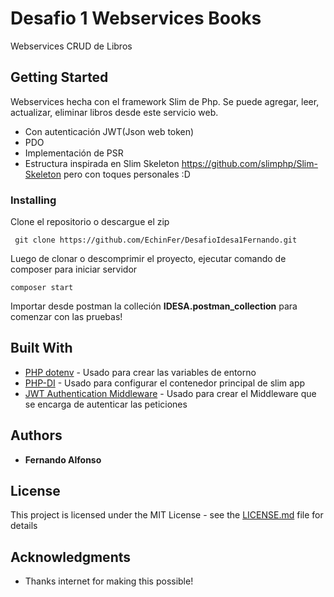 # Desafio 1 Webservices Books

Webservices CRUD de Libros

## Getting Started

Webservices hecha con el framework Slim de Php.
Se puede agregar, leer, actualizar, eliminar libros desde este servicio web.
- Con autenticación JWT(Json web token)
- PDO
- Implementación de PSR
- Estructura inspirada en Slim Skeleton https://github.com/slimphp/Slim-Skeleton pero con toques personales :D



### Installing

Clone el repositorio o descargue el zip

```
 git clone https://github.com/EchinFer/DesafioIdesa1Fernando.git
```

Luego de clonar o descomprimir el proyecto, ejecutar comando de composer para iniciar servidor

```
composer start
```

Importar desde postman la colleción **IDESA.postman_collection** para comenzar con las pruebas!


## Built With


* [PHP dotenv](https://github.com/vlucas/phpdotenv) - Usado para crear las variables de entorno
* [PHP-DI](https://php-di.org/) - Usado para configurar el contenedor principal de slim app
* [JWT Authentication Middleware](https://github.com/tuupola/slim-jwt-auth) - Usado para crear el Middleware que se encarga de autenticar las peticiones

## Authors

* **Fernando Alfonso**

## License

This project is licensed under the MIT License - see the [LICENSE.md](LICENSE.md) file for details

## Acknowledgments

* Thanks internet for making this possible!
